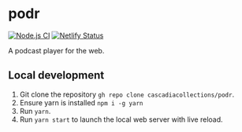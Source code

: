 # podr

[![Node.js CI](https://github.com/cascadiacollections/podr/actions/workflows/node.js.yml/badge.svg)](https://github.com/cascadiacollections/podr/actions/workflows/node.js.yml)
[![Netlify Status](https://api.netlify.com/api/v1/badges/f066f5b0-8c2c-4a63-a776-5ecb880f76ad/deploy-status)](https://app.netlify.com/sites/podr/deploys)

A podcast player for the web.

## Local development

1. Git clone the repository `gh repo clone cascadiacollections/podr`.
1. Ensure yarn is installed `npm i -g yarn`
1. Run `yarn`.
1. Run `yarn start` to launch the local web server with live reload.
